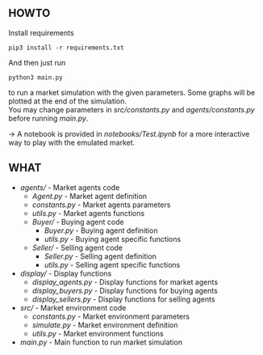 
## HOWTO
Install requirements

    pip3 install -r requirements.txt

And then just run 

    python3 main.py

to run a market simulation with the given parameters. Some graphs will be plotted at the end of the simulation.  
You may change parameters in *src/constants.py* and *agents/constants.py* before running *main.py*.  

-> A notebook is provided in *notebooks/Test.ipynb* for a more interactive way to play with the emulated market.


## WHAT
* *agents/* - Market agents code
    * *Agent.py* - Market agent definition
    * *constants.py* - Market agents parameters
    * *utils.py* - Market agents functions
    * *Buyer/* - Buying agent code
        * *Buyer.py* - Buying agent definition
        * *utils.py* - Buying agent specific functions
    * *Seller/* - Selling agent code
        * *Seller.py* - Selling agent definition
        * *utils.py* - Selling agent specific functions
* *display/* - Display functions
    * *display_agents.py* - Display functions for market agents
    * *display_buyers.py* - Display functions for buying agents
    * *display_sellers.py* - Display functions for selling agents
* *src/* - Market environment code
    * *constants.py* - Market environment parameters
    * *simulate.py* - Market environment definition
    * *utils.py* - Market environment functions
* *main.py* - Main function to run market simulation
